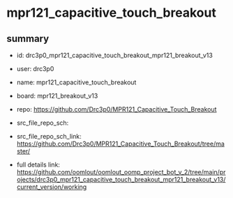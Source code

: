 # mpr121_capacitive_touch_breakout
 
## summary 
* id: drc3p0_mpr121_capacitive_touch_breakout_mpr121_breakout_v13
* user: drc3p0
* name: mpr121_capacitive_touch_breakout
* board: mpr121_breakout_v13
* repo: https://github.com/Drc3p0/MPR121_Capacitive_Touch_Breakout



* src_file_repo_sch: 
* src_file_repo_sch_link: https://github.com/Drc3p0/MPR121_Capacitive_Touch_Breakout/tree/master/
* full details link: https://github.com/oomlout/oomlout_oomp_project_bot_v_2/tree/main/projects/drc3p0_mpr121_capacitive_touch_breakout_mpr121_breakout_v13/current_version/working  







